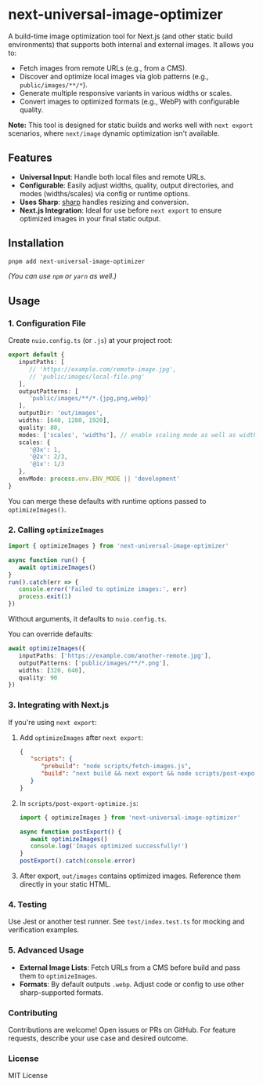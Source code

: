# next-universal-image-optimizer

A build-time image optimization tool for Next.js (and other static build environments) that supports both internal and external images. It allows you to:

- Fetch images from remote URLs (e.g., from a CMS).
- Discover and optimize local images via glob patterns (e.g., `public/images/**/*`).
- Generate multiple responsive variants in various widths or scales.
- Convert images to optimized formats (e.g., WebP) with configurable quality.

**Note:** This tool is designed for static builds and works well with `next export` scenarios, where `next/image` dynamic optimization isn't available.

## Features

- **Universal Input**: Handle both local files and remote URLs.
- **Configurable**: Easily adjust widths, quality, output directories, and modes (widths/scales) via config or runtime options.
- **Uses Sharp**: [sharp](https://sharp.pixelplumbing.com/) handles resizing and conversion.
- **Next.js Integration**: Ideal for use before `next export` to ensure optimized images in your final static output.

## Installation

```bash
pnpm add next-universal-image-optimizer
```
*(You can use `npm` or `yarn` as well.)*

## Usage

### 1. Configuration File

Create `nuio.config.ts` (or `.js`) at your project root:

```typescript
export default {
   inputPaths: [
      // 'https://example.com/remote-image.jpg',
      // 'public/images/local-file.png'
   ],
   outputPatterns: [
      'public/images/**/*.{jpg,png,webp}'
   ],
   outputDir: 'out/images',
   widths: [640, 1280, 1920],
   quality: 80,
   modes: ['scales', 'widths'], // enable scaling mode as well as widths
   scales: {
      '@3x': 1,
      '@2x': 2/3,
      '@1x': 1/3
   },
   envMode: process.env.ENV_MODE || 'development'
}
```

You can merge these defaults with runtime options passed to `optimizeImages()`.

### 2. Calling `optimizeImages`

```typescript
import { optimizeImages } from 'next-universal-image-optimizer'

async function run() {
   await optimizeImages()
}
run().catch(err => {
   console.error('Failed to optimize images:', err)
   process.exit(1)
})
```

Without arguments, it defaults to `nuio.config.ts`.

You can override defaults:

```typescript
await optimizeImages({
   inputPaths: ['https://example.com/another-remote.jpg'],
   outputPatterns: ['public/images/**/*.png'],
   widths: [320, 640],
   quality: 90
})
```

### 3. Integrating with Next.js

If you're using `next export`:

1. Add `optimizeImages` after `next export`:
   ```json
   {
      "scripts": {
         "prebuild": "node scripts/fetch-images.js",
         "build": "next build && next export && node scripts/post-export-optimize.js"
      }
   }
   ```

2. In `scripts/post-export-optimize.js`:
   ```typescript
   import { optimizeImages } from 'next-universal-image-optimizer'

   async function postExport() {
      await optimizeImages()
      console.log('Images optimized successfully!')
   }
   postExport().catch(console.error)
   ```

3. After export, `out/images` contains optimized images. Reference them directly in your static HTML.

### 4. Testing

Use Jest or another test runner. See `test/index.test.ts` for mocking and verification examples.

### 5. Advanced Usage

- **External Image Lists**: Fetch URLs from a CMS before build and pass them to `optimizeImages`.
- **Formats**: By default outputs `.webp`. Adjust code or config to use other sharp-supported formats.

### Contributing

Contributions are welcome! Open issues or PRs on GitHub. For feature requests, describe your use case and desired outcome.

### License

MIT License
